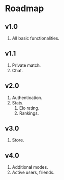 # Roadmap

## v1.0

1. All basic functionalities.

## v1.1

1. Private match.
1. Chat.

## v2.0

1. Authentication.
1. Stats.
   1. Elo rating.
   1. Rankings.

## v3.0

1. Store.

## v4.0

1. Additional modes.
1. Active users, friends.
